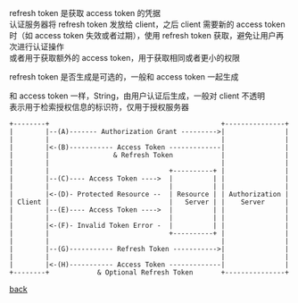 refresh token 是获取 access token 的凭据  
认证服务器将 refresh token 发放给 client，之后 client 需要新的 access token 时（如 access token 失效或者过期），使用 refresh token 获取，避免让用户再次进行认证操作  
或者用于获取额外的 access token，用于获取相同或者更小的权限  

refresh token 是否生成是可选的，一般和 access token 一起生成  

和 access token 一样，String，由用户认证后生成，一般对 client 不透明  
表示用于检索授权信息的标识符，仅用于授权服务器  

```
+--------+                                           +---------------+
|        |--(A)------- Authorization Grant --------->|               |
|        |                                           |               |
|        |<-(B)----------- Access Token -------------|               |
|        |                & Refresh Token            |               |
|        |                                           |               |
|        |                              +----------+ |               |
|        |--(C)---- Access Token ---->  |          | |               |
|        |                              |          | |               |
|        |<-(D)- Protected Resource --  | Resource | | Authorization |
| Client |                              |   Server | |    Server     |
|        |--(E)---- Access Token ---->  |          | |               |
|        |                              |          | |               |
|        |<-(F)- Invalid Token Error -  |          | |               |
|        |                              +----------+ |               |
|        |                                           |               |
|        |--(G)----------- Refresh Token ----------->|               |
|        |                                           |               |
|        |<-(H)----------- Access Token -------------|               |
+--------+            & Optional Refresh Token       +---------------+
```

[back](../8.md)  